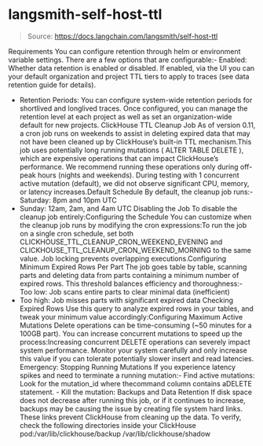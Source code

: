 # langsmith-self-host-ttl

> Source: https://docs.langchain.com/langsmith/self-host-ttl

Requirements
You can configure retention through helm or environment variable settings. There are a few options that are configurable:- Enabled: Whether data retention is enabled or disabled. If enabled, via the UI you can your default organization and project TTL tiers to apply to traces (see data retention guide for details).
- Retention Periods: You can configure system-wide retention periods for shortlived and longlived traces. Once configured, you can manage the retention level at each project as well as set an organization-wide default for new projects.
ClickHouse TTL Cleanup Job
As of version 0.11, a cron job runs on weekends to assist in deleting expired data that may not have been cleaned up by ClickHouse’s built-in TTL mechanism.This job uses potentially long running mutations (
ALTER TABLE DELETE
), which are expensive operations that can impact ClickHouse’s performance. We recommend running these operations only during off-peak hours (nights and weekends). During testing with 1 concurrent active mutation (default), we did not observe significant CPU, memory, or latency increases.Default Schedule
By default, the cleanup job runs:- Saturday: 8pm and 10pm UTC
- Sunday: 12am, 2am, and 4am UTC
Disabling the Job
To disable the cleanup job entirely:Configuring the Schedule
You can customize when the cleanup job runs by modifying the cron expressions:To run the job on a single cron schedule, set both
CLICKHOUSE_TTL_CLEANUP_CRON_WEEKEND_EVENING
and CLICKHOUSE_TTL_CLEANUP_CRON_WEEKEND_MORNING
to the same value. Job locking prevents overlapping executions.Configuring Minimum Expired Rows Per Part
The job goes table by table, scanning parts and deleting data from parts containing a minimum number of expired rows. This threshold balances efficiency and thoroughness:- Too low: Job scans entire parts to clear minimal data (inefficient)
- Too high: Job misses parts with significant expired data
Checking Expired Rows
Use this query to analyze expired rows in your tables, and tweak your minimum value accordingly:Configuring Maximum Active Mutations
Delete operations can be time-consuming (~50 minutes for a 100GB part). You can increase concurrent mutations to speed up the process:Increasing concurrent DELETE operations can severely impact system performance. Monitor your system carefully and only increase this value if you can tolerate potentially slower insert and read latencies.
Emergency: Stopping Running Mutations
If you experience latency spikes and need to terminate a running mutation:-
Find active mutations:
Look for the
mutation_id
where thecommand
column contains aDELETE
statement. -
Kill the mutation:
Backups and Data Retention
If disk space does not decrease after running this job, or if it continues to increase, backups may be causing the issue by creating file system hard links. These links prevent ClickHouse from cleaning up the data. To verify, check the following directories inside your ClickHouse pod:/var/lib/clickhouse/backup
/var/lib/clickhouse/shadow
